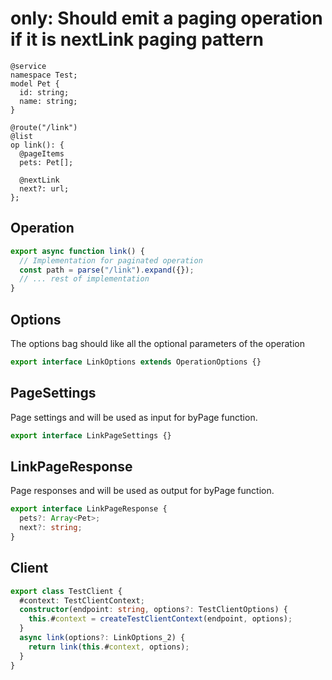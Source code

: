 # only: Should emit a paging operation if it is nextLink paging pattern

```tsp
@service
namespace Test;
model Pet {
  id: string;
  name: string;
}

@route("/link")
@list
op link(): {
  @pageItems
  pets: Pet[];

  @nextLink
  next?: url;
};
```

## Operation

```ts src/api/testClientOperations.ts function link
export async function link() {
  // Implementation for paginated operation
  const path = parse("/link").expand({});
  // ... rest of implementation
}
```

## Options

The options bag should like all the optional parameters of the operation

```ts src/api/testClientOperations.ts interface LinkOptions
export interface LinkOptions extends OperationOptions {}
```

## PageSettings

Page settings and will be used as input for byPage function.

```ts src/api/testClientOperations.ts interface LinkPageSettings
export interface LinkPageSettings {}
```

## LinkPageResponse

Page responses and will be used as output for byPage function.

```ts src/api/testClientOperations.ts interface LinkPageResponse
export interface LinkPageResponse {
  pets?: Array<Pet>;
  next?: string;
}
```

## Client

```ts src/testClient.ts class TestClient
export class TestClient {
  #context: TestClientContext;
  constructor(endpoint: string, options?: TestClientOptions) {
    this.#context = createTestClientContext(endpoint, options);
  }
  async link(options?: LinkOptions_2) {
    return link(this.#context, options);
  }
}
```

<!--
```ts src/models/serializers.ts function jsonEnumsOnlyCasesToTransportTransform
export function jsonEnumsOnlyCasesToTransportTransform(input_?: EnumsOnlyCases | null): any {
  if (!input_) {
    return input_ as any;
  }
  return {
    lr: input_.lr,
    ud: input_.ud,
  }!;
}
```
